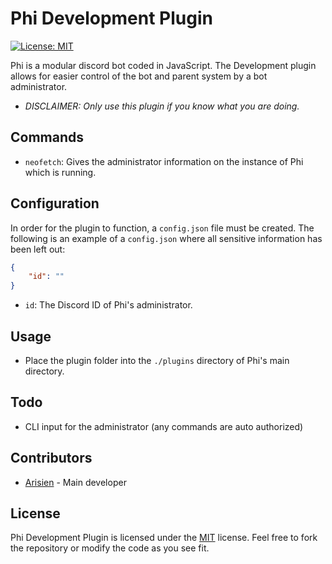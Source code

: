 # Phi Development Plugin

[![License: MIT](https://img.shields.io/badge/License-MIT-yellow.svg)](https://opensource.org/licenses/MIT)

Phi is a modular discord bot coded in JavaScript. The Development plugin allows for easier control of the bot and parent system by a bot administrator.

* *DISCLAIMER: Only use this plugin if you know what you are doing.*

## Commands

* `neofetch`: Gives the administrator information on the instance of Phi which is running.

## Configuration

In order for the plugin to function, a `config.json` file must be created. The following is an example of a `config.json` where all sensitive information has been left out:  

```json
{
    "id": ""
}
```

* `id`: The Discord ID of Phi's administrator.

## Usage

* Place the plugin folder into the `./plugins` directory of Phi's main directory.

## Todo

* CLI input for the administrator (any commands are auto authorized)

## Contributors

* [Arisien](https://github.com/Arisien) - Main developer

## License
Phi Development Plugin is licensed under the [MIT](LICENSE) license. Feel free to fork the repository or modify the code as you see fit.